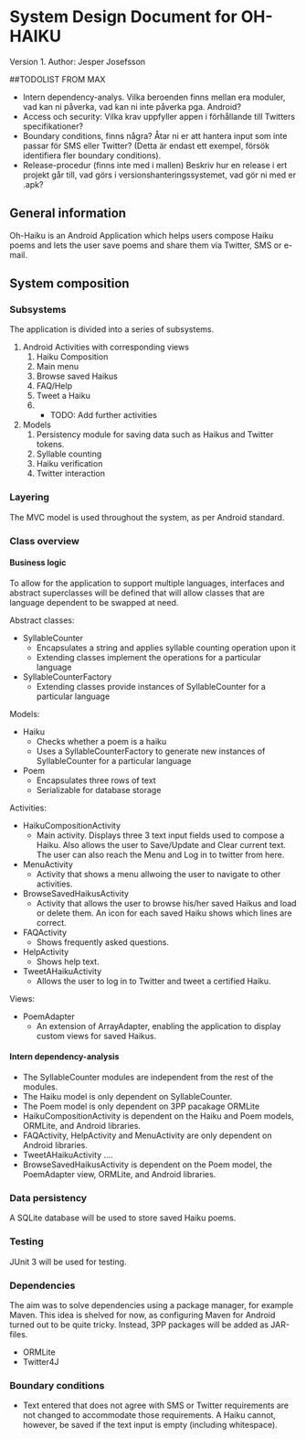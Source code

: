 # System Design Document for OH-HAIKU

Version 1.
Author: Jesper Josefsson

##TODOLIST FROM MAX

 - Intern dependency-analys. Vilka beroenden finns mellan era moduler, vad kan ni påverka, vad kan ni inte påverka pga. Android?
 - Access och security: Vilka krav uppfyller appen i förhållande till Twitters specifikationer?
 - Boundary conditions, finns några? Åtar ni er att hantera input som inte passar för SMS eller Twitter? (Detta är endast ett exempel, försök identifiera fler boundary conditions).
 - Release-procedur (finns inte med i mallen) Beskriv hur en release i ert projekt går till, vad görs i versionshanteringssystemet, vad gör ni med er .apk?

## General information
Oh-Haiku is an Android Application which helps users compose Haiku poems and lets the user save poems and share them via Twitter, SMS or e-mail.

## System composition

### Subsystems
The application is divided into a series of subsystems.

1. Android Activities with corresponding views
   1. Haiku Composition
   2. Main menu
   3. Browse saved Haikus
   4. FAQ/Help
   5. Tweet a Haiku
   5. + TODO: Add further activities
2. Models
   1. Persistency module for saving data such as Haikus and Twitter tokens.
   2. Syllable counting
   3. Haiku verification
   3. Twitter interaction

### Layering
The MVC model is used throughout the system, as per Android standard.

### Class overview

#### Business logic
To allow for the application to support multiple languages, interfaces and abstract superclasses will be defined that will allow classes that are language dependent to be swapped at need.

Abstract classes:

- SyllableCounter
  - Encapsulates a string and applies syllable counting operation upon it
  - Extending classes implement the operations for a particular language
- SyllableCounterFactory
  - Extending classes provide instances of SyllableCounter for a particular language

Models:

- Haiku
  - Checks whether a poem is a haiku
  - Uses a SyllableCounterFactory to generate new instances of SyllableCounter for a particular language
- Poem
  - Encapsulates three rows of text
  - Serializable for database storage
  
Activities:

- HaikuCompositionActivity
  - Main activity. Displays three 3 text input fields used to compose a Haiku. Also allows the user to Save/Update and Clear current text. The user can also reach the Menu and Log in to twitter from here.
- MenuActivity
  - Activity that shows a menu allwoing the user to navigate to other activities.
- BrowseSavedHaikusActivity
  - Activity that allows the user to browse his/her saved Haikus and load or delete them. An icon for each saved Haiku shows which lines are correct.
- FAQActivity
  - Shows frequently asked questions.
- HelpActivity
  - Shows help text.
- TweetAHaikuActivity
  - Allows the user to log in to Twitter and tweet a certified Haiku.

Views:

- PoemAdapter
  - An extension of ArrayAdapter, enabling the application to display custom views for saved Haikus. 

#### Intern dependency-analysis
- The SyllableCounter modules are independent from the   rest of the modules.
- The Haiku model is only dependent on SyllableCounter.
- The Poem model is only dependent on 3PP pacakage ORMLite
- HaikuCompositionActivity is dependent on the Haiku and Poem models, ORMLite, and Android libraries.
- FAQActivity, HelpActivity and MenuActivity are only dependent on Android libraries.
- TweetAHaikuActivity ....
- BrowseSavedHaikusActivity is dependent on the Poem model, the PoemAdapter view, ORMLite, and Android libraries.

### Data persistency
A SQLite database will be used to store saved Haiku poems.

### Testing
JUnit 3 will be used for testing.

### Dependencies
The aim was to solve dependencies using a package manager, for example Maven. This idea is shelved for now, as configuring Maven for Android turned out to be quite tricky.
Instead, 3PP packages will be added as JAR-files.

- ORMLite
- Twitter4J 

### Boundary conditions
- Text entered that does not agree with SMS or Twitter requirements are not changed to accommodate those requirements. A Haiku cannot, however, be saved if the text input is empty (including whitespace).